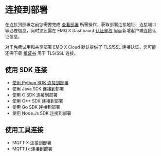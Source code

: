 # 连接到部署

在连接到部署之前您需要完成 [查看部署](../deployments/view_deployment.md) 所需操作，获取部署连接地址、连接端口等必要信息，同时您还需在 EMQ X Dashbaord [认证鉴权](../deployments/dashboard/users_and_acl.md) 里面新增客户端连接认证信息。

对于免费试用和共享部署 EMQ X Cloud 默认提供了 TLS/SSL 连接认证，您可能还需下载 [根证书](https://static.emqx.net/data/cn.emqx.cloud-ca.crt) 用于 TLS/SSL 连接。



## 使用 SDK 连接

* [使用 Python SDK 连接到部署](./python_sdk.md)
* 使用 Java SDK 连接到部署
* 使用 C SDK 连接到部署
* 使用 C++ SDK 连接到部署
* 使用 Go SDK 连接到部署
* 使用 Node.Js SDK 连接到部署



## 使用工具连接

* MQTT X 连接到部署
* MQTT.fx 连接到部署

